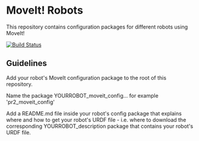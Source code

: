 # MoveIt! Robots

This repository contains configuration packages for different robots using MoveIt!

[![Build Status](https://travis-ci.org/ros-planning/moveit_robots.svg?branch=master)](https://travis-ci.org/ros-planning/moveit_robots)

Guidelines
---------

Add your robot's MoveIt configuration package to the root of this repository.

Name the package YOURROBOT_moveit_config... for example 'pr2_moveit_config'

Add a README.md file inside your robot's config package that explains where and how to get your robot's URDF file - i.e. where to download the corresponding YOURROBOT_description package that contains your robot's URDF file.
